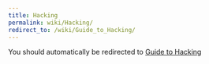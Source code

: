 ```yaml
---
title: Hacking
permalink: wiki/Hacking/
redirect_to: /wiki/Guide_to_Hacking/
---
```


You should automatically be redirected to [Guide to Hacking](/wiki/Guide_to_Hacking/)
